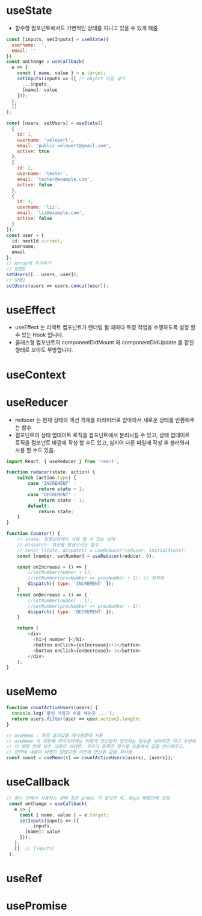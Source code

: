 # useState
- 함수형 컴포넌트에서도 가변적인 상태를 지니고 있을 수 있게 해줌
 
```js
const [inputs, setInputs] = useState({
  username: '',
  email: ''
})
const onChange = useCallback(
  e => {
    const { name, value } = e.target;
    setInputs(inputs => ({ // object 타입 넣기
      ...inputs,
      [name]: value
    }));
  },
  []
);

const [users, setUsers] = useState([
  {
    id: 1,
    username: 'velopert',
    email: 'public.velopert@gmail.com',
    active: true
  },
  {
    id: 2,
    username: 'tester',
    email: 'tester@example.com',
    active: false
  },
  {
    id: 3,
    username: 'liz',
    email: 'liz@example.com',
    active: false
  }
]);
const user = {
  id: nextId.current,
  username,
  email
};
// Array에 추가하기
// 방법1
setUsers([...users, user]);
// 방법2
setUsers(users => users.concat(user));

```

# useEffect
- useEffect 는 리액트 컴포넌트가 렌더링 될 때마다 특정 작업을 수행하도록 설정 할 수 있는 Hook 입니다. 
- 클래스형 컴포넌트의 componentDidMount 와 componentDidUpdate 를 합친 형태로 보아도 무방합니다.

# useContext



# useReducer
- reducer 는 현재 상태와 액션 객체를 파라미터로 받아와서 새로운 상태를 반환해주는 함수
- 컴포넌트의 상태 업데이트 로직을 컴포넌트에서 분리시킬 수 있고, 상태 업데이트 로직을 컴포넌트 바깥에 작성 할 수도 있고, 심지어 다른 파일에 작성 후 불러와서 사용 할 수도 있음.
```js
import React, { useReducer } from 'react';

function reducer(state, action) {
    switch (action.type) {
        case 'INCREMENT' :
            return state + 1;
        case 'DECREMENT' : 
            return state - 1;
        default:
            return state;
    }
}

function Counter() {
    // state: 컴포넌트에서 사용 할 수 있는 상태
    // dispatch: 액션을 발생시키는 함수
    // const [state, dispatch] = useReducer(reducer, initialState);
    const [number, setNumber] = useReducer(reducer, 0);

    const onIncrease = () => {
        //setNumber(number + 1);
        //setNumber(prevNumber => prevNumber + 1); // 최적화
        dispatch({ type: 'INCREMENT' });
    }
    const onDecrease = () => {
        //setNumber(number - 1);
        //setNumber(prevNumber => prevNumber - 1);
        dispatch({ type: 'DECREMENT' });
    }

    return (
        <div>
          <h1>{ number }</h1>
          <button onClick={onIncrease}>+1</button>
          <button onClick={onDecrease}>-1</button>
        </div>
    );
}
```

# useMemo
```js
function countActiveUsers(users) {
  console.log('활성 사용자 수를 세는중 ...');
  return users.filter(user => user.active).length;
}

// useMemo : 특정 결과값을 재사용할때 사용
// useMemo 의 첫번째 파라미터에는 어떻게 연산할지 정의하는 함수를 넣어주면 되고 두번째 파라미터에는 deps 배열을 넣어주면 되는데, 
// 이 배열 안에 넣은 내용이 바뀌면, 우리가 등록한 함수를 호출해서 값을 연산해주고, 
// 만약에 내용이 바뀌지 않았다면 이전에 연산한 값을 재사용
const count = useMemo(() => countActiveUsers(users), [users]);
```

# useCallback
```js
// 함수 안에서 사용하는 상태 혹은 props 가 있다면 꼭, deps 배열안에 포함
 const onChange = useCallback(
   e => {
     const { name, value } = e.target;
     setInputs(inputs => ({
       ...inputs,
       [name]: value
     }));
   },
   []  // [inputs] 
 );
```


# useRef

# usePromise
